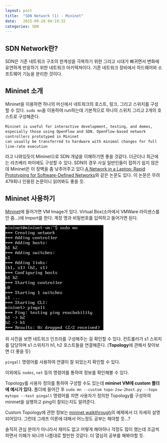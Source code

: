```yaml
---
layout: post
title:  "SDN Network (1) - Mininet"
date:   2015-09-28 04:19:32
categories: SDN
---
```


## SDN Network란?

SDN은 기존 네트워크 구조의 한계성을 극복하기 위한 그리고 시대가 빠귀면서 변화에 유연하게 반응하기 위한 네트워크 아키텍쳐이다. 기존 네트워크 장비에서 하드웨어와 소프트웨어 기능을 분리한 것이다.

## Mininet 소개

Mininet을 이용하면 하나의 머신에서 네트워크의 호스트, 링크, 그리고 스위치를 구성할 수 있다. `sudo mn`을 이용하여 run하는데 기본적으로 하나의 스위치 그리고 2개의 호스트로 구성해준다.

	Mininet is useful for interactive development, testing, and demos,
	especially those using OpenFlow and SDN. OpenFlow-based network controllers prototyped in Mininet 
	can usually be transferred to hardware with minimal changes for full line-rate execution
	
라고 나와있듯이 Mininet으로 SDN 개념을 이해하기엔 좋을 것같다. 더군더나 최근에는 라즈베리 파이에도 구성할 수 있다. SDN의 경우 사실 일반인들이 접하기 쉽지 않은데 Mininet은 이 장벽을 좀 낮추어주고 있다.[A Network in a Laptop: Rapid Prototyping for
Software-Defined Networks](http://yuba.stanford.edu/~nickm/papers/a19-lantz.pdf)와 같은 논문도 있다. 이 논문은 무려 479회나 인용된 논문이니 읽어봐도 좋을 듯.

## Mininet 사용하기

[Mininet](http://mininet.org/download/)에 들어가면 VM Image가 있다. Virtual Box(소마에서 VMWare 라이센스를 안 줌...)에 Import를 한다. 계정 명과 비밀번호를 입력하고 들어가면 된다.

![](https://raw.githubusercontent.com/DainelPark/dainelpark.github.io/master/images/mininet_loaded.png)

위 사진을 보면 네트워크 인프라를 구성해주는 걸 확인할 수 있다. 컨트롤러가 s1 스위치를 담당하며 s1 스위치가 h1, h2 호스트들을 연결해준다. (**Topology**에 관해서 찾아보면 더 좋을 듯)

`pingall` 명령어를 사용하여 연결이 잘 되었는지 확인할 수 있다.

이외에도 `nodes`, `net` 등의 명령어를 통하여 정보를 확인해볼 수 있다.

Topology를 사용자 정의를 통하여 구성할 수도 있는데 
**mininet VM에 custom 폴더에 예시가 있다.**
폴더에 들어간 후 `sudo mn --custom topo-2sw-2host.py --topo mytopo --test pingall` 명령어를 치면 사용자가 정의한 Topology를 구성하여 mininet을 실행하고 ping이 잘되는지도 알려준다.

Custom Topology에 관한 정보는 [mininet walkthrough](http://mininet.org/walkthrough/)의 예제에서 더 자세히 설명되어있다. 그런데 그래프 이론에 대해서 어느정도 공부는 해야할 듯...?

솔직히 관심 분야가 아니라서 재미도 없고 어떻게 해야하나 걱정도 많이 했는데 조금씩 하면서 이해가 되니까 나름대로 할만한 것같다. 더 열심히 공부를 해봐야할 듯.